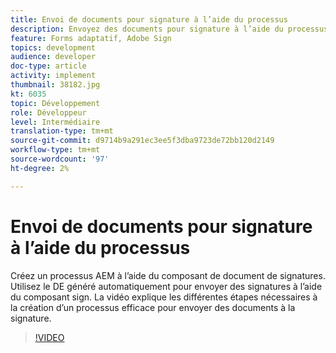 ```yaml
---
title: Envoi de documents pour signature à l’aide du processus
description: Envoyez des documents pour signature à l’aide du processus. Créez un processus AEM à l’aide du composant de document de signatures. Utilisez le DE généré automatiquement pour envoyer des signatures à l’aide du composant sign. La vidéo explique les différentes étapes nécessaires à la création d’un processus efficace pour envoyer des documents à la signature.
feature: Forms adaptatif, Adobe Sign
topics: development
audience: developer
doc-type: article
activity: implement
thumbnail: 38182.jpg
kt: 6035
topic: Développement
role: Développeur
level: Intermédiaire
translation-type: tm+mt
source-git-commit: d9714b9a291ec3ee5f3dba9723de72bb120d2149
workflow-type: tm+mt
source-wordcount: '97'
ht-degree: 2%

---
```


# Envoi de documents pour signature à l’aide du processus

Créez un processus AEM à l’aide du composant de document de signatures. Utilisez le DE généré automatiquement pour envoyer des signatures à l’aide du composant sign.
La vidéo explique les différentes étapes nécessaires à la création d’un processus efficace pour envoyer des documents à la signature.

>[!VIDEO](https://video.tv.adobe.com/v/38182/?quality=9&learn=on)